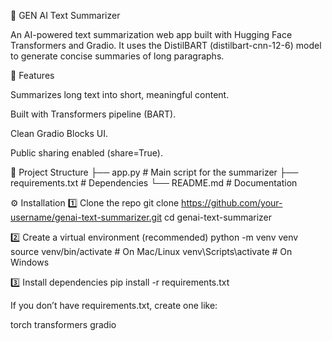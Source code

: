🧠 GEN AI Text Summarizer

An AI-powered text summarization web app built with Hugging Face Transformers and Gradio.
It uses the DistilBART (distilbart-cnn-12-6) model to generate concise summaries of long paragraphs.

🚀 Features

Summarizes long text into short, meaningful content.

Built with Transformers pipeline (BART).

Clean Gradio Blocks UI.

Public sharing enabled (share=True).

📂 Project Structure
├── app.py              # Main script for the summarizer
├── requirements.txt    # Dependencies
└── README.md           # Documentation

⚙️ Installation
1️⃣ Clone the repo
git clone https://github.com/your-username/genai-text-summarizer.git
cd genai-text-summarizer

2️⃣ Create a virtual environment (recommended)
python -m venv venv
source venv/bin/activate   # On Mac/Linux
venv\Scripts\activate      # On Windows

3️⃣ Install dependencies
pip install -r requirements.txt


If you don’t have requirements.txt, create one like:

torch
transformers
gradio
